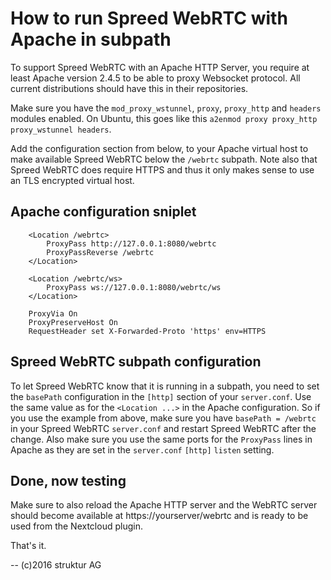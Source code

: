 # How to run Spreed WebRTC with Apache in subpath

To support Spreed WebRTC with an Apache HTTP Server, you require at least Apache
version 2.4.5 to be able to proxy Websocket protocol. All current distributions
should have this in their repositories.

Make sure you have the `mod_proxy_wstunnel`, `proxy`, `proxy_http` and `headers`
modules enabled. On Ubuntu, this goes like this `a2enmod proxy proxy_http proxy_wstunnel headers`.

Add the configuration section from below, to your Apache virtual host to make
available Spreed WebRTC below the `/webrtc` subpath. Note also that Spreed
WebRTC does require HTTPS and thus it only makes sense to use an TLS encrypted
virtual host.

## Apache configuration sniplet

```
    <Location /webrtc>
        ProxyPass http://127.0.0.1:8080/webrtc
        ProxyPassReverse /webrtc
    </Location>

    <Location /webrtc/ws>
        ProxyPass ws://127.0.0.1:8080/webrtc/ws
    </Location>

    ProxyVia On
    ProxyPreserveHost On
    RequestHeader set X-Forwarded-Proto 'https' env=HTTPS
```

## Spreed WebRTC subpath configuration

To let Spreed WebRTC know that it is running in a subpath, you need to set the
`basePath` configuration in the `[http]` section of your `server.conf`. Use the
same value as for the `<Location ...>` in the Apache configuration. So if you
use the example from above, make sure you have `basePath = /webrtc` in your
Spreed WebRTC `server.conf` and restart Spreed WebRTC after the change. Also
make sure you use the same ports for the `ProxyPass` lines in Apache as they are
set in the `server.conf` `[http]` `listen` setting.

## Done, now testing

Make sure to also reload the Apache HTTP server and the WebRTC server should
become available at https://yourserver/webrtc and is ready to be used from the
Nextcloud plugin.

That's it.

--
(c)2016 struktur AG

